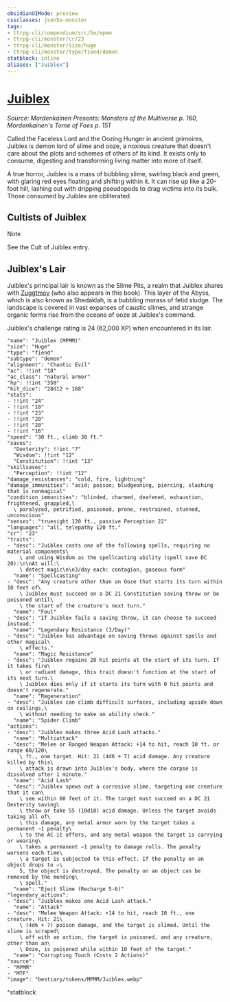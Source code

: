 ```yaml
---
obsidianUIMode: preview
cssclasses: json5e-monster
tags:
- ttrpg-cli/compendium/src/5e/mpmm
- ttrpg-cli/monster/cr/23
- ttrpg-cli/monster/size/huge
- ttrpg-cli/monster/type/fiend/demon
statblock: inline
aliases: ["Juiblex"]
---
```

# [Juiblex](3-Compendium\CLI\bestiary\npc/juiblex-mpmm.md)
*Source: Mordenkainen Presents: Monsters of the Multiverse p. 160, Mordenkainen's Tome of Foes p. 151*  

Called the Faceless Lord and the Oozing Hunger in ancient grimoires, Juiblex is demon lord of slime and ooze, a noxious creature that doesn't care about the plots and schemes of others of its kind. It exists only to consume, digesting and transforming living matter into more of itself.

A true horror, Juiblex is a mass of bubbling slime, swirling black and green, with glaring red eyes floating and shifting within it. It can rise up like a 20-foot hill, lashing out with dripping pseudopods to drag victims into its bulk. Those consumed by Juiblex are obliterated.

## Cultists of Juiblex

> [!note]
> See the Cult of Juiblex entry.

## Juiblex's Lair

Juiblex's principal lair is known as the Slime Pits, a realm that Juiblex shares with [Zuggtmoy](zuggtmoy-mpmm.md) (who also appears in this book). This layer of the Abyss, which is also known as Shedaklah, is a bubbling morass of fetid sludge. The landscape is covered in vast expanses of caustic slimes, and strange organic forms rise from the oceans of ooze at Juiblex's command.

Juiblex's challenge rating is 24 (62,000 XP) when encountered in its lair.

```statblock
"name": "Juiblex (MPMM)"
"size": "Huge"
"type": "fiend"
"subtype": "demon"
"alignment": "Chaotic Evil"
"ac": !!int "18"
"ac_class": "natural armor"
"hp": !!int "350"
"hit_dice": "28d12 + 168"
"stats":
- !!int "24"
- !!int "10"
- !!int "23"
- !!int "20"
- !!int "20"
- !!int "16"
"speed": "30 ft., climb 30 ft."
"saves":
  "Dexterity": !!int "7"
  "Wisdom": !!int "12"
  "Constitution": !!int "13"
"skillsaves":
  "Perception": !!int "12"
"damage_resistances": "cold, fire, lightning"
"damage_immunities": "acid; poison; bludgeoning, piercing, slashing that is nonmagical"
"condition_immunities": "blinded, charmed, deafened, exhaustion, frightened, grappled,\
  \ paralyzed, petrified, poisoned, prone, restrained, stunned, unconscious"
"senses": "truesight 120 ft., passive Perception 22"
"languages": "all, telepathy 120 ft."
"cr": "23"
"traits":
- "desc": "Juiblex casts one of the following spells, requiring no material components\
    \ and using Wisdom as the spellcasting ability (spell save DC 20):\n\nAt will:\
    \ detect magic\n\n3/day each: contagion, gaseous form"
  "name": "Spellcasting"
- "desc": "Any creature other than an Ooze that starts its turn within 10 feet of\
    \ Juiblex must succeed on a DC 21 Constitution saving throw or be poisoned until\
    \ the start of the creature's next turn."
  "name": "Foul"
- "desc": "If Juiblex fails a saving throw, it can choose to succeed instead."
  "name": "Legendary Resistance (3/Day)"
- "desc": "Juiblex has advantage on saving throws against spells and other magical\
    \ effects."
  "name": "Magic Resistance"
- "desc": "Juiblex regains 20 hit points at the start of its turn. If it takes fire\
    \ or radiant damage, this trait doesn't function at the start of its next turn.\
    \ Juiblex dies only if it starts its turn with 0 hit points and doesn't regenerate."
  "name": "Regeneration"
- "desc": "Juiblex can climb difficult surfaces, including upside down on ceilings,\
    \ without needing to make an ability check."
  "name": "Spider Climb"
"actions":
- "desc": "Juiblex makes three Acid Lash attacks."
  "name": "Multiattack"
- "desc": "Melee or Ranged Weapon Attack: +14 to hit, reach 10 ft. or range 60/120\
    \ ft., one target. Hit: 21 (4d6 + 7) acid damage. Any creature killed by this\
    \ attack is drawn into Juiblex's body, where the corpse is dissolved after 1 minute."
  "name": "Acid Lash"
- "desc": "Juiblex spews out a corrosive slime, targeting one creature that it can\
    \ see within 60 feet of it. The target must succeed on a DC 21 Dexterity saving\
    \ throw or take 55 (10d10) acid damage. Unless the target avoids taking all of\
    \ this damage, any metal armor worn by the target takes a permanent −1 penalty\
    \ to the AC it offers, and any metal weapon the target is carrying or wearing\
    \ takes a permanent −1 penalty to damage rolls. The penalty worsens each time\
    \ a target is subjected to this effect. If the penalty on an object drops to −\
    5, the object is destroyed. The penalty on an object can be removed by the mending\
    \ spell."
  "name": "Eject Slime (Recharge 5-6)"
"legendary_actions":
- "desc": "Juiblex makes one Acid Lash attack."
  "name": "Attack"
- "desc": "Melee Weapon Attack: +14 to hit, reach 10 ft., one creature. Hit: 21\
    \ (4d6 + 7) poison damage, and the target is slimed. Until the slime is scraped\
    \ off with an action, the target is poisoned, and any creature, other than an\
    \ Ooze, is poisoned while within 10 feet of the target."
  "name": "Corrupting Touch (Costs 2 Actions)"
"source":
- "MPMM"
- "MTF"
"image": "bestiary/tokens/MPMM/Juiblex.webp"
```
^statblock